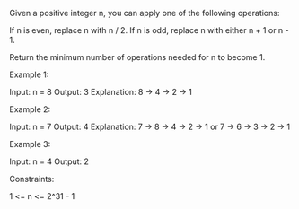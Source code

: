 Given a positive integer n, you can apply one of the following
operations:


If n is even, replace n with n / 2.
If n is odd, replace n with either n + 1 or n - 1.


Return the minimum number of operations needed for n to become 1.


Example 1:


Input: n = 8
Output: 3
Explanation: 8 -> 4 -> 2 -> 1


Example 2:


Input: n = 7
Output: 4
Explanation: 7 -> 8 -> 4 -> 2 -> 1
or 7 -> 6 -> 3 -> 2 -> 1


Example 3:


Input: n = 4
Output: 2



Constraints:


1 <= n <= 2^31 - 1




